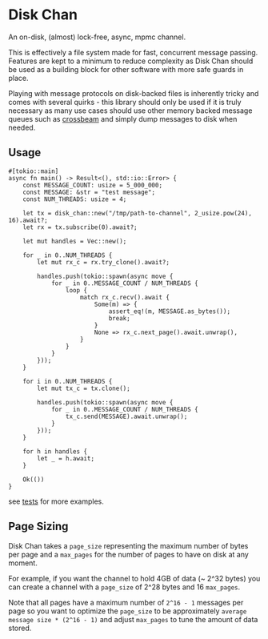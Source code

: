 # Disk Chan
An on-disk, (almost) lock-free, async, mpmc channel.

This is effectively a file system made for fast, concurrent message passing. Features
are kept to a minimum to reduce complexity as Disk Chan should be used as a building
block for other software with more safe guards in place.

Playing with message protocols on disk-backed files is inherently tricky and comes with
several quirks - this library should only be used if it is truly necessary as many use cases
should use other memory backed message queues such as [crossbeam](https://github.com/crossbeam-rs/crossbeam) and simply dump messages
to disk when needed.

## Usage
```no_run
#[tokio::main]
async fn main() -> Result<(), std::io::Error> {
    const MESSAGE_COUNT: usize = 5_000_000;
    const MESSAGE: &str = "test message";
    const NUM_THREADS: usize = 4;

    let tx = disk_chan::new("/tmp/path-to-channel", 2_usize.pow(24), 16).await?;
    let rx = tx.subscribe(0).await?;

    let mut handles = Vec::new();

    for _ in 0..NUM_THREADS {
        let mut rx_c = rx.try_clone().await?;

        handles.push(tokio::spawn(async move {
            for _ in 0..MESSAGE_COUNT / NUM_THREADS {
                loop {
                    match rx_c.recv().await {
                        Some(m) => {
                            assert_eq!(m, MESSAGE.as_bytes());
                            break;
                        }
                        None => rx_c.next_page().await.unwrap(),
                    }
                }
            }
        }));
    }

    for i in 0..NUM_THREADS {
        let mut tx_c = tx.clone();

        handles.push(tokio::spawn(async move {
            for _ in 0..MESSAGE_COUNT / NUM_THREADS {
                tx_c.send(MESSAGE).await.unwrap();
            }
        }));
    }

    for h in handles {
        let _ = h.await;
    }

    Ok(())
}
```

see [tests](https://github.com/mostlymaxi/disk-chan/tree/main/tests) for more examples.

## Page Sizing
Disk Chan takes a `page_size` representing the maximum number of bytes per page and
a `max_pages` for the number of pages to have on disk at any moment.

For example,
if you want the channel to hold 4GB of data (~ 2^32 bytes) you can create a channel
with a `page_size` of 2^28 bytes and 16 `max_pages`.

Note that all pages have a maximum number of `2^16 - 1` messages per page so you
want to optimize the `page_size` to be approximately `average message size * (2^16 - 1)`
and adjust `max_pages` to tune the amount of data stored.



